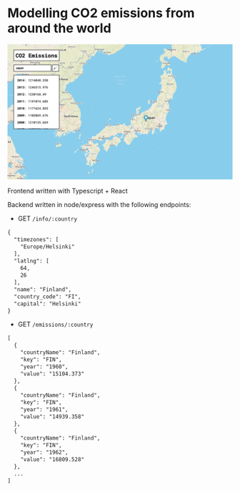 # Modelling CO2 emissions from around the world

![app-image](map.png)

Frontend written with Typescript + React

Backend written in node/express with the following endpoints: 
  - GET `/info/:country` 
  ```
  {
    "timezones": [
      "Europe/Helsinki"
    ],
    "latlng": [
      64,
      26
    ],
    "name": "Finland",
    "country_code": "FI",
    "capital": "Helsinki"
 }
```
  - GET `/emissions/:country`
```
[
  {
    "countryName": "Finland",
    "key": "FIN",
    "year": "1960",
    "value": "15104.373"
  },
  {
    "countryName": "Finland",
    "key": "FIN",
    "year": "1961",
    "value": "14939.358"
  },
  {
    "countryName": "Finland",
    "key": "FIN",
    "year": "1962",
    "value": "16809.528"
  },
  ...
]
```

